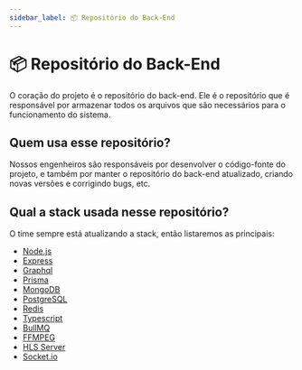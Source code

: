 ```yaml
---
sidebar_label: 📦 Repositório do Back-End
---
```


# 📦 Repositório do Back-End

O coração do projeto é o repositório do back-end. Ele é o repositório que é responsável por armazenar todos os arquivos que são necessários para o funcionamento do sistema.

## Quem usa esse repositório?

Nossos engenheiros são responsáveis por desenvolver o código-fonte do projeto, e também por manter o repositório do back-end atualizado, criando novas versões e corrigindo bugs, etc.

## Qual a stack usada nesse repositório?

O time sempre está atualizando a stack, então listaremos as principais:

- [Node.js](https://nodejs.org/)
- [Express](https://expressjs.com/)
- [Graphql](https://graphql.org/)
- [Prisma](https://www.prisma.io/)
- [MongoDB](https://www.mongodb.com/)
- [PostgreSQL](https://www.postgresql.org/)
- [Redis](https://redis.io/)
- [Typescript](https://www.typescriptlang.org/)
- [BullMQ](https://docs.bullmq.io/)
- [FFMPEG](https://www.ffmpeg.org/)
- [HLS Server](https://github.com/t-mullen/hls-server)
- [Socket.io](https://socket.io/)
